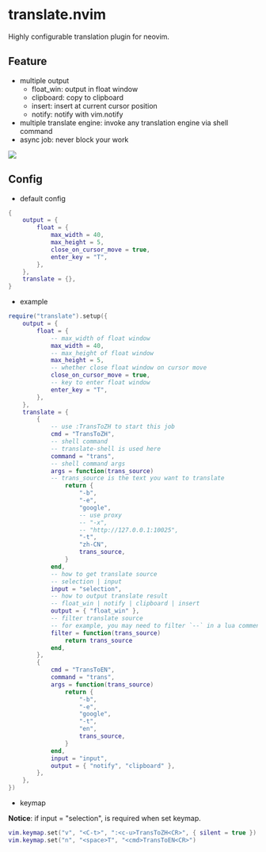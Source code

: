 # translate.nvim

Highly configurable translation plugin for neovim.

## Feature

- multiple output
  - float_win: output in float window
  - clipboard: copy to clipboard
  - insert: insert at current cursor position
  - notify: notify with vim.notify
- multiple translate engine: invoke any translation engine via shell command
- async job: never block your work

<img src="https://github.com/niuiic/assets/blob/main/translate.nvim/usage.gif" />

## Config

- default config

```lua
{
	output = {
		float = {
			max_width = 40,
			max_height = 5,
			close_on_cursor_move = true,
			enter_key = "T",
		},
	},
	translate = {},
}
```

- example

```lua
require("translate").setup({
	output = {
		float = {
            -- max_width of float window
			max_width = 40,
            -- max_height of float window
			max_height = 5,
            -- whether close float window on cursor move
			close_on_cursor_move = true,
            -- key to enter float window
			enter_key = "T",
		},
	},
	translate = {
		{
            -- use :TransToZH to start this job
			cmd = "TransToZH",
            -- shell command
            -- translate-shell is used here
			command = "trans",
            -- shell command args
			args = function(trans_source)
            -- trans_source is the text you want to translate
				return {
					"-b",
					"-e",
					"google",
                    -- use proxy
					-- "-x",
					-- "http://127.0.0.1:10025",
					"-t",
					"zh-CN",
					trans_source,
				}
			end,
            -- how to get translate source
            -- selection | input
			input = "selection",
            -- how to output translate result
            -- float_win | notify | clipboard | insert
			output = { "float_win" },
            -- filter translate source
            -- for example, you may need to filter `--` in a lua comment
			filter = function(trans_source)
				return trans_source
			end,
		},
		{
			cmd = "TransToEN",
			command = "trans",
			args = function(trans_source)
				return {
					"-b",
					"-e",
					"google",
					"-t",
					"en",
					trans_source,
				}
			end,
			input = "input",
			output = { "notify", "clipboard" },
		},
	},
})
```

- keymap

**Notice**: if input = "selection", <c-u> is required when set keymap.

```lua
vim.keymap.set("v", "<C-t>", ":<c-u>TransToZH<CR>", { silent = true })
vim.keymap.set("n", "<space>T", "<cmd>TransToEN<CR>")
```
